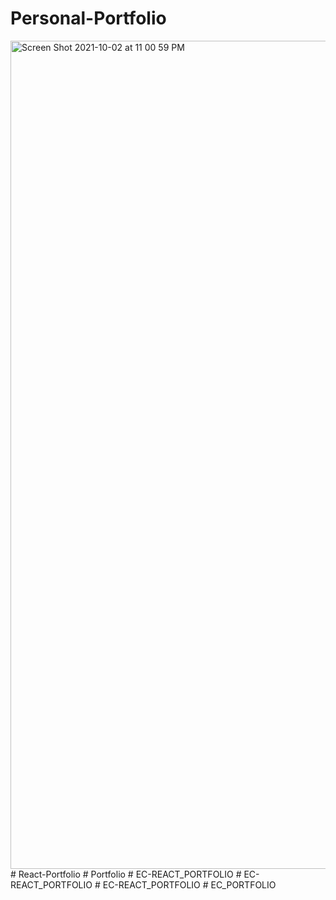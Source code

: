 # Personal-Portfolio
<img width="1325" alt="Screen Shot 2021-10-02 at 11 00 59 PM" src="https://user-images.githubusercontent.com/87398458/135740707-077dbeb8-958b-47c7-8c56-fd2c6d4bb48e.png">
# React-Portfolio
# Portfolio
# EC-REACT_PORTFOLIO
# EC-REACT_PORTFOLIO
# EC-REACT_PORTFOLIO
# EC_PORTFOLIO
